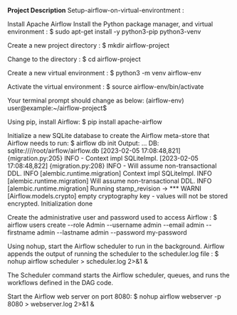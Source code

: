 **Project Description**
Setup-airflow-on-virtual-environtment : 

Install Apache Airflow
Install the Python package manager, and virtual environment :
 $ sudo apt-get install -y python3-pip python3-venv

Create a new project directory :
 $ mkdir airflow-project

Change to the directory :
 $ cd airflow-project

Create a new virtual environment :
 $ python3 -m venv airflow-env

Activate the virtual environment :
 $ source airflow-env/bin/activate

Your terminal prompt should change as below:
 (airflow-env) user@example:~/airflow-project$

Using pip, install Airflow:
 $ pip install apache-airflow

Initialize a new SQLite database to create the Airflow meta-store that Airflow needs to run:
 $ airflow db init
Output:
 ...
 DB: sqlite:////root/airflow/airflow.db
 [2023-02-05 17:08:48,821] {migration.py:205} INFO - Context impl SQLiteImpl.
 [2023-02-05 17:08:48,822] {migration.py:208} INFO - Will assume non-transactional DDL.
 INFO  [alembic.runtime.migration] Context impl SQLiteImpl.
 INFO  [alembic.runtime.migration] Will assume non-transactional DDL.
 INFO  [alembic.runtime.migration] Running stamp_revision  -> ***
 WARNI [Airflow.models.crypto] empty cryptography key - values will not be stored encrypted.
 Initialization done

Create the administrative user and password used to access Airflow :
 $ airflow users create --role Admin --username admin --email admin --firstname admin --lastname admin --password my-password

Using nohup, start the Airflow scheduler to run in the background. Airflow appends the output of running the scheduler to the scheduler.log file :
 $ nohup airflow scheduler > scheduler.log 2>&1 &

The Scheduler command starts the Airflow scheduler, queues, and runs the workflows defined in the DAG code.

Start the Airflow web server on port 8080:
$ nohup airflow webserver -p 8080 > webserver.log 2>&1 &